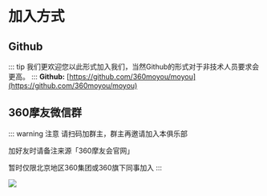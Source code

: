 # 加入方式

## Github
::: tip
我们更欢迎您以此形式加入我们，当然Github的形式对于非技术人员要求会更高。
:::
**Github:** [https://github.com/360moyou/moyou](https://github.com/360moyou/moyou)

## 360摩友微信群

::: warning 注意
请扫码加群主，群主再邀请加入本俱乐部

加好友时请备注来源「360摩友会官网」

暂时仅限北京地区360集团或360旗下同事加入
:::

![](https://ww1.sinaimg.cn/large/007iUjdily1fyet1pxzbwj30dw0i2glh.jpg)